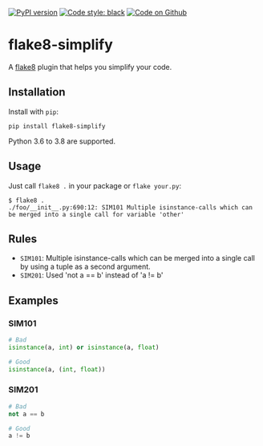 [![PyPI version](https://badge.fury.io/py/flake8-simplify.svg)](https://badge.fury.io/py/flake8-simplify)
[![Code style: black](https://img.shields.io/badge/code%20style-black-000000.svg)](https://github.com/psf/black)
[![Code on Github](https://img.shields.io/badge/Code-GitHub-brightgreen)](https://github.com/MartinThoma/flake8-simplify)

# flake8-simplify

A [flake8](https://flake8.pycqa.org/en/latest/index.html) plugin that helps you simplify your code.

## Installation

Install with `pip`:

```
pip install flake8-simplify
```

Python 3.6 to 3.8 are supported.


## Usage

Just call `flake8 .` in your package or `flake your.py`:

```
$ flake8 .
./foo/__init__.py:690:12: SIM101 Multiple isinstance-calls which can be merged into a single call for variable 'other'
```


## Rules

* `SIM101`: Multiple isinstance-calls which can be merged into a single call by
  using a tuple as a second argument.
* `SIM201`: Used 'not a == b' instead of 'a != b'


## Examples

### SIM101

```python
# Bad
isinstance(a, int) or isinstance(a, float)

# Good
isinstance(a, (int, float))
```

### SIM201

```python
# Bad
not a == b

# Good
a != b
```
